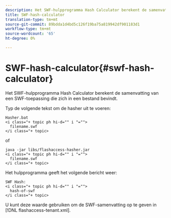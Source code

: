 ```yaml
---
description: Het SWF-hulpprogramma Hash Calculator berekent de samenvatting van een SWF-toepassing die zich in een bestand bevindt.
title: SWF-hash-calculator
translation-type: tm+mt
source-git-commit: 89bdda1d4bd5c126f19ba75a819942df901183d1
workflow-type: tm+mt
source-wordcount: '65'
ht-degree: 0%

---
```



# SWF-hash-calculator{#swf-hash-calculator}

Het SWF-hulpprogramma Hash Calculator berekent de samenvatting van een SWF-toepassing die zich in een bestand bevindt.

Typ de volgende tekst om de hasher uit te voeren:

```
Hasher.bat 
<i class="+ topic ph hi-d="" i "="">
  filename.swf
</i class="+ topic>
```

of

```
java -jar libs/flashaccess-hasher.jar 
<i class="+ topic ph hi-d="" i "="">
  filename.swf
</i class="+ topic>
```

Het hulpprogramma geeft het volgende bericht weer:

```
SWF Hash: 
<i class="+ topic ph hi-d="" i "="">
  hash-of-swf
</i class="+ topic>
```

U kunt deze waarde gebruiken om de SWF-samenvatting op te geven in [!DNL flashaccess-tenant.xml].
